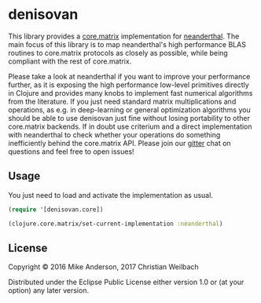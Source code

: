 # denisovan

This library provides a [core.matrix](https://github.com/mikera/core.matrix)
implementation for [neanderthal](http://neanderthal.uncomplicate.org/). The main
focus of this library is to map neanderthal's high performance BLAS routines to
core.matrix protocols as closely as possible, while being compliant with the
rest of core.matrix. 

Please take a look at neanderthal if you want to improve your performance
further, as it is exposing the high performance low-level primitives directly in
Clojure and provides many knobs to implement fast numerical algorithms from the
literature. If you just need standard matrix multiplications and operations, as
e.g. in deep-learning or general optimization algorithms you should be able to
use denisovan just fine without losing portability to other core.matrix
backends. If in doubt use criterium and a direct implementation with neanderthal
to check whether your operations do something inefficiently behind the
core.matrix API. Please join
our [gitter](https://gitter.im/metasoarous/clojure-datascience) chat on
questions and feel free to open issues!

## Usage

You just need to load and activate the implementation as usual.

~~~clojure
(require '[denisovan.core])

(clojure.core.matrix/set-current-implementation :neanderthal)
~~~

## License

Copyright © 2016 Mike Anderson, 2017 Christian Weilbach

Distributed under the Eclipse Public License either version 1.0 or (at
your option) any later version.
